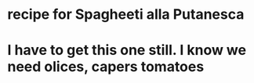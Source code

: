 # recipe for Spagheeti alla Putanesca
# I have to get this one still. I know we need olices, capers tomatoes
